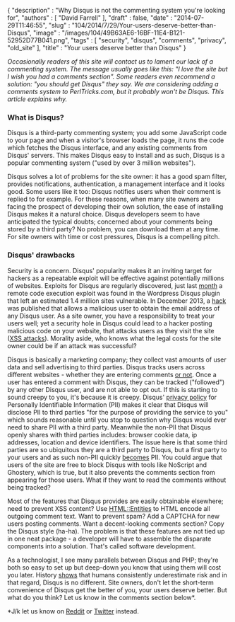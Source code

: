 {
   "description" : "Why Disqus is not the commenting system you're looking for",
   "authors" : [
      "David Farrell"
   ],
   "draft" : false,
   "date" : "2014-07-29T11:46:55",
   "slug" : "104/2014/7/29/Your-users-deserve-better-than-Disqus",
   "image" : "/images/104/49B63AE6-16BF-11E4-B121-52952D77B041.png",
   "tags" : [
      "security",
      "disqus",
      "comments",
      "privacy",
      "old_site"
   ],
   "title" : "Your users deserve better than Disqus"
}

*Occasionally readers of this site will contact us to lament our lack of a commenting system. The message usually goes like this: "I love the site but I wish you had a comments section". Some readers even recommend a solution: "you should get Disqus" they say. We are considering adding a comments system to PerlTricks.com, but it probably won't be Disqus. This article explains why.*

### What is Disqus?

Disqus is a third-party commenting system; you add some JavaScript code to your page and when a visitor's browser loads the page, it runs the code which fetches the Disqus interface, and any existing comments from Disqus' servers. This makes Disqus easy to install and as such, Disqus is a popular commenting system ("used by over 3 million websites").

Disqus solves a lot of problems for the site owner: it has a good spam filter, provides notifications, authentication, a management interface and it looks good. Some users like it too: Disqus notifies users when their comment is replied to for example. For these reasons, when many site owners are facing the prospect of developing their own solution, the ease of installing Disqus makes it a natural choice. Disqus developers seem to have anticipated the typical doubts; concerned about your comments being stored by a third party? No problem, you can download them at any time. For site owners with time or cost pressures, Disqus is a compelling pitch.

### Disqus' drawbacks

Security is a concern. Disqus' popularity makes it an inviting target for hackers as a repeatable exploit will be effective against potentially millions of websites. Exploits for Disqus are regularly discovered, just last [month](http://thehackernews.com/2014/06/Disqus-wordpress-plugin-flaw-leaves.html) a remote code execution exploit was found in the Wordpress Disqus plugin that left an estimated 1.4 million sites vulnerable. In December 2013, a [hack](http://cornucopia-en.cornubot.se/2013/12/flash-disqus-cracked-security-flaw.html) was published that allows a malicious user to obtain the email address of any Disqus user. As a site owner, you have a responsibility to treat your users well; yet a security hole in Disqus could lead to a hacker posting malicious code on your website, that attacks users as they visit the site ([XSS attacks](https://en.wikipedia.org/wiki/Cross-site_scripting)). Morality aside, who knows what the legal costs for the site owner could be if an attack was successful?

Disqus is basically a marketing company; they collect vast amounts of user data and sell advertising to third parties. Disqus tracks users across different websites - whether they are entering comments [or not](http://en.wikipedia.org/wiki/Disqus#Criticism_.26_Privacy_Concerns). Once a user has entered a comment with Disqus, they can be tracked ("followed") by any other Disqus user, and are not able to opt out. If this is starting to sound creepy to you, it's because it is creepy. Disqus' [privacy policy](https://help.disqus.com/customer/portal/articles/466259-privacy-policy) for Personally Identifiable Information (PII) makes it clear that Disqus will disclose PII to third parties "for the purpose of providing the service to you" which sounds reasonable until you stop to question why Disqus would ever need to share PII with a third party. Meanwhile the non-PII that Disqus openly shares with third parties includes: browser cookie data, ip addresses, location and device identifiers. The issue here is that some third parties are so ubiquitous they are a third party to Disqus, but a first party to your users and as such non-PII quickly [becomes](http://cyberlaw.stanford.edu/node/6701) PII. You could argue that users of the site are free to block Disqus with tools like NoScript and Ghostery, which is true, but it also prevents the comments section from appearing for those users. What if they want to read the comments without being tracked?

Most of the features that Disqus provides are easily obtainable elsewhere; need to prevent XSS content? Use [HTML::Entities](https://metacpan.org/pod/HTML::Entities) to HTML encode all outgoing comment text. Want to prevent spam? Add a CAPTCHA for new users posting comments. Want a decent-looking comments section? Copy the Disqus style (ha-ha). The problem is that these features are not tied up in one neat package - a developer will have to assemble the disparate components into a solution. That's called software development.

As a technologist, I see many parallels between Disqus and PHP; they're both so easy to set up but deep-down you know that using them will cost you later. History [shows](http://www.psychologytoday.com/blog/the-inertia-trap/201302/why-are-people-bad-evaluating-risks) that humans consistently underestimate risk and in that regard, Disqus is no different. Site owners, don't let the short-term convenience of Disqus get the better of you, your users deserve better. But what do you think? Let us know in the comments section below\*.

\*J/k let us know on [Reddit](http://www.reddit.com/r/programming/comments/2c19of/your_users_deserve_better_than_disqus/) or [Twitter](https://twitter.com/PerlTricks) instead.

